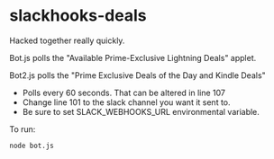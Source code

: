# slackhooks-deals

Hacked together really quickly.

Bot.js polls the "Available Prime-Exclusive Lightning Deals" applet.

Bot2.js polls the "Prime Exclusive Deals of the Day and Kindle Deals"

* Polls every 60 seconds. That can be altered in line 107
* Change line 101 to the slack channel you want it sent to. 
* Be sure to set SLACK_WEBHOOKS_URL environmental variable.

To run:
```
node bot.js
```
